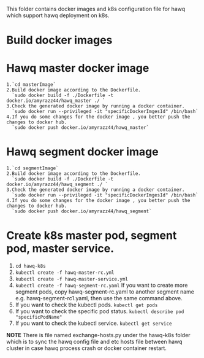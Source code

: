 This folder contains docker images and k8s configuration file for hawq which support hawq deployment on k8s.

# Build docker images
  # Hawq master docker image
    1.`cd masterImage`
    2.Build docker image according to the Dockerfile.
      `sudo docker build -f ./Dockerfile -t docker.io/amyrazz44/hawq_master ./ `
    3.Check the generated docker image by running a docker container.
      `sudo docker run --privileged -it "specificDockerImgesId" /bin/bash`
    4.If you do some changes for the docker image , you better push the changes to docker hub.
      `sudo docker push docker.io/amyrazz44/hawq_master`

  # Hawq segment docker image
    1.`cd segmentImage`
    2.Build docker image according to the Dockerfile.
      `sudo docker build -f ./Dockerfile -t docker.io/amyrazz44/hawq_segment ./ `
    3.Check the generated docker image by running a docker container.
      `sudo docker run --privileged -it "specificDockerImgesId" /bin/bash`
    4.If you do some changes for the docker image , you better push the changes to docker hub.
      `sudo docker push docker.io/amyrazz44/hawq_segment`

# Create k8s master pod, segment pod, master service.
  1. `cd hawq-k8s`
  2. `kubectl create -f hawq-master-rc.yml`
  3. `kubectl create -f hawq-master-service.yml`
  4. `kubectl create -f hawq-segment-rc.yaml` 
     If you want to create more segment pods, copy hawq-segment-rc.yaml to another segment name e.g. hawq-segment-rc1.yaml,
     then use the same command above.
  5. If you want to check the kubectl pods.
     `kubectl get pods`
  6. If you want to check the specific pod status.
     `kubectl describe pod "specificPodName"`
  7. If you want to check the kubectl service.
     `kubectl get service`

**NOTE** There is file named exchange-hosts.py under the hawq-k8s folder which is to sync the hawq config file and etc hosts file between hawq cluster
in case hawq process crash or docker container restart. 
